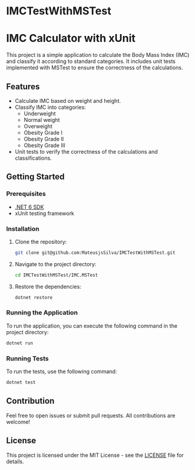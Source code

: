 # IMCTestWithMSTest

# IMC Calculator with xUnit

This project is a simple application to calculate the Body Mass Index (IMC) and classify it according to standard categories. It includes unit tests implemented with MSTest to ensure the correctness of the calculations.

## Features

- Calculate IMC based on weight and height.
- Classify IMC into categories:
  - Underweight
  - Normal weight
  - Overweight
  - Obesity Grade I
  - Obesity Grade II
  - Obesity Grade III
- Unit tests to verify the correctness of the calculations and classifications.

## Getting Started

### Prerequisites

- [.NET 6 SDK](https://dotnet.microsoft.com/download/dotnet/6.0)
- xUnit testing framework

### Installation

1. Clone the repository:
   ```bash
   git clone git@github.com:MateusjsSilva/IMCTestWithMSTest.git
   ```

2. Navigate to the project directory:
    ```bash
    cd IMCTestWithMSTest/IMC.MSTest
    ```

3. Restore the dependencies:
    ```bash
    dotnet restore
    ```

### Running the Application

To run the application, you can execute the following command in the project directory:
```bash
dotnet run
```

### Running Tests

To run the tests, use the following command:
```bash
dotnet test
```

## Contribution

Feel free to open issues or submit pull requests. All contributions are welcome!

## License

This project is licensed under the MIT License - see the [LICENSE](LICENSE) file for details.